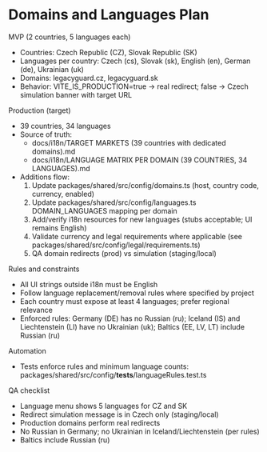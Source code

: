 # Domains and Languages Plan

MVP (2 countries, 5 languages each)
- Countries: Czech Republic (CZ), Slovak Republic (SK)
- Languages per country: Czech (cs), Slovak (sk), English (en), German (de), Ukrainian (uk)
- Domains: legacyguard.cz, legacyguard.sk
- Behavior: VITE_IS_PRODUCTION=true → real redirect; false → Czech simulation banner with target URL

Production (target)
- 39 countries, 34 languages
- Source of truth:
  - docs/i18n/TARGET MARKETS (39 countries with dedicated domains).md
  - docs/i18n/LANGUAGE MATRIX PER DOMAIN (39 COUNTRIES, 34 LANGUAGES).md
- Additions flow:
  1) Update packages/shared/src/config/domains.ts (host, country code, currency, enabled)
  2) Update packages/shared/src/config/languages.ts DOMAIN_LANGUAGES mapping per domain
  3) Add/verify i18n resources for new languages (stubs acceptable; UI remains English)
  4) Validate currency and legal requirements where applicable (see packages/shared/src/config/legal/requirements.ts)
  5) QA domain redirects (prod) vs simulation (staging/local)

Rules and constraints
- All UI strings outside i18n must be English
- Follow language replacement/removal rules where specified by project
- Each country must expose at least 4 languages; prefer regional relevance
- Enforced rules: Germany (DE) has no Russian (ru); Iceland (IS) and Liechtenstein (LI) have no Ukrainian (uk); Baltics (EE, LV, LT) include Russian (ru)

Automation
- Tests enforce rules and minimum language counts: packages/shared/src/config/__tests__/languageRules.test.ts

QA checklist
- Language menu shows 5 languages for CZ and SK
- Redirect simulation message is in Czech only (staging/local)
- Production domains perform real redirects
- No Russian in Germany; no Ukrainian in Iceland/Liechtenstein (per rules)
- Baltics include Russian (ru)
